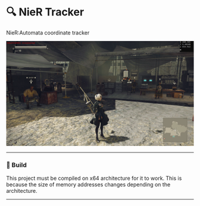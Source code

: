# :mag: NieR Tracker

NieR:Automata coordinate tracker

<img src="https://github.com/Asiern/NieR-Tracker/blob/master/README/screenshot.png" />

---

### :wrench: Build

This project must be compiled on x64 architecture for it to work.
This is because the size of memory addresses changes depending on the architecture.

---
